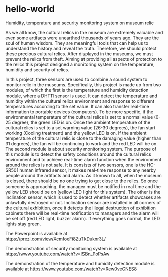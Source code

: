 # hello-world
Humidity, temperature and security monitoring system on museum relic

As we all know, the cultural relics in the museum are extremely valuable and even some artifacts were unearthed thousands of years ago. They are the soul of human wisdom. They are meaningful tools that can help us to understand the history and reveal the truth. Therefore, we should protect these precious cultural relics. After displayed in the museums, we must prevent the relics from theft. Aiming at providing all aspects of protection to the relics this project designed a monitoring system on the temperature, humidity and security of relics.

In this project, three sensors are used to combine a sound system to monitor relic in the museums. Specifically, this project is made up from two modules, of which the first is the temperature and humidity detection module, where a DHT11 sensor is used. It can detect the temperature and humidity within the cultural relics environment and response to different temperatures according to the set value. It can also transfer real-time information to portable devices (computers). To be more specific, if the environmental temperature of the cultural relics is set to a normal value (0-25 degree), the green LED is on. Once the ambient temperature of the cultural relics is set to a set warning value (26-30 degrees), the fan start working (Cooling treatment) and the yellow LED is on. If the ambient temperature of the cultural relic is close to the damaging value (higher than 31 degrees), the fan will be continuing to work and the red LED will be on. The second module is about security monitoring system. The purpose of this module is to detect the safety conditions around the cultural relics environment and to achieve real-time alarm function when the environment around the relics is not safe. It is consists of two sensors, one is the HC-SR501 human infrared sensor, it makes real-time response to any nearby people around the artifacts and alarm. As it known to all, when the museum is closed, there should be no one trying to get close to the relics. So once someone is approaching, the manager must be notified in real time and the yellow LED should be on (yellow LED light for this system). The other is the inclination sensor, which is used to detect whether artifacts showcases are unlawfully destroyed or not. Inclination sensor are installed in all corners of the cultural exhibition, once it detects the illegal destruction of exhibition cabinets there will be real-time notification to managers and the alarm will be set off (red LED light, buzzer alarm). If everything goes normal, the LED lights stay green. 


The Powerpoint is available at https://prezi.com/view/XcmfoeFi8ZuTkDuknr3L/

The demonstration of security monitoring system is available at https://www.youtube.com/watch?v=ISBn_PoPsAw

The demonstration of the temperature and humidity detection module is available at https://www.youtube.com/watch?v=Rew0veGNES8
